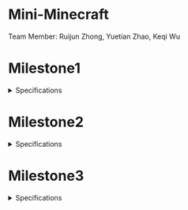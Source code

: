# Mini-Minecraft
Team Member: Ruijun Zhong, Yuetian Zhao, Keqi Wu

# Milestone1
<details>
  <summary> Specifications </summary>
  
## Game Engine Tick Function and Player Physics (Ruijun Zhong)
**Player Movement Control**
  * **F key**: Enable or disable flight mode
  * **Mouse Movement**: Control Camera Orientation using polar coordinates.
  * **WASD Keys**: directional player movement relative to the camera's orientation, enhancing navigation within the voxel-based environment.
  * **Space Key**: Activates the jump functionality, allowing the player to overcome obstacles and explore vertical terrain features.
  * **Q&E Keys**: Accelerate postively or negatively along up vector during flight mode
  * **Shift  Key**: Engages a speed multiplier, providing the capability for accelerated movement across expansive terrains.  

**Physics**
  * **Gravity Simulation**: Applies a constant downward force on the player, necessitating strategic navigation and engagement with various terrain elevations.
  * **Friction Implementation**: Decelerates player movement over time, preventing unrealistic perpetual motion and enhancing the realism of player-terrain interactions.
  * **External Forces**:  Considers additional environmental forces, enabling dynamic player responses to various game world stimuli.

**Collision Detection**
  * **Grid Marching Technique**: Utilizes ray casting for precise collision prediction and prevention, ensuring terrain solidity is respected.
  * **Terrain Interaction:**: Modifies player movement based on detected voxel collisions, maintaining consistent and realistic interactions within the game environment.
  * **Ray Casting VS Object-Object Intersection Preference**: Selected over AABB intersection to improve collision detection reliability, crucial for avoiding missed collisions at lower frame rates and preventing "tunneling" through terrain.

  **Block Interaction**
  * **Left Mouse Click**: Removes a block from the terrain. This action utilizes a precise ray casting technique to determine the specific block the player is targeting, allowing for accurate and intuitive terrain modification.
  * **Right Mouse Click**: Places a new block adjacent to the targeted terrain block. The placement algorithm ensures the new block is positioned in direct relation to the block face the player is looking at, providing a seamless and intuitive building experience.
    
## Procedural Terrain (Yuetian Zhao)
**Grassland** : The grasslands terrain is generated using two-dimensional fractal Brownian Motion (fBM) driven by a Perlin noise function.

**mountains** : The mountains terrain is friven by fractal perlin noise, in order to make mountains sharper we use pow function and smoothstep for transition. 

**ProcTerrainGen** : The class stores all the noise function used in milestone1 and for future use.

## Efficient Terrain Rendering and Chunking (Keqi Wu)
**Chunk Inherited from drawable**

The primary goal is to accumulate VBO (Vertex Buffer Object) data for a chunk and store this data in memory to facilitate rendering. In the process of gathering VBO data, only the faces of opaque blocks that are adjacent to empty spaces (air) are considered for rendering. This entails appending the vertices, normals, colors, and UV coordinates of these faces to the VBO data. For blocks situated at the boundaries of a chunk, adjacent chunks are consulted to determine the status of blocks neighboring those at the edge.

**Interleaved VBO Data**

Given that the setup includes just a single buffer array besides the index buffer array, it's necessary only to use generateBuffer() along with POSITION, NORMAL, COLOR. Following this, the buffer data should be linked with POSITION, NORMAL, COLOR. Within shaderprogram.cpp, the addition of a drawInterleaved(Drawable &d) function facilitates the drawing of the buffer. This function details the starting points for each type of data—position, normal, color, UV coordinates—and outlines the stride required for accurately accessing each piece of information.

**Terrain expansion**

During each update cycle, the program verifies if the 81 chunks around the player, forming a 9 x 9 chunk area, have been initialized and whether their VBO data has been generated. If any chunks have not been created or their VBO data is missing, the program proceeds to instantiate these chunks and generate the necessary VBO data. There's a specific member variable, named m_ChunkVBOs, responsible for holding the VBOs of all chunks that are currently loaded. Within the draw function, there's a loop that traverses this chunk, rendering each chunk for which VBO data exists.
</details>

# Milestone2
<details>
  <summary> Specifications </summary>

## Cave Systems & Multithread(currently got issue here) (Keqi Wu)
* **Caves Generation**: 3d Perlin Noise was used to generate the cave systems, which are uniformly distributed beneath the entire surface terrain. If the noise value returned by getCaveHeight(x,y,z) is less than zero, we place STONE blocks; otherwise, we place LAVA or EMPTY blocks based on height.
*  **Collision Detection**: To prevent collisions with transparent objects, we do not set the velocity to zero if the hit block is transparent (WATER, LAVA).
*  **Post Processing**: Added color offset when under water and lava.
*  **multithread**: Also tried to implement another version of Multithread, containing some thread designing issues that cause crashes randomly. The terrain can be generated on my machine but not on team members machine (on MS1). When migrate to MS2, the program crashes.

## Texturing and Texture Animation (Ruijun Zhong)
**Player Movement Control**
  * **Sample From Texture Atlas**: Sample the texture from a texture atlas to consolidate multiple textures into a single program, reducing drawcalls and optimizing performance in real-time rendering.
  * **Texture Animation**: Animate the texture to enhance realism
  * **Transparent Blend Rendering**: Employ transparent blending techniques by rendering opaque objects first and transparent objects second, using separate Vertex Buffer Objects (VBOs) to avoid issues caused by the depth buffer. This approach ensures that if the transparent rendering is incorrect, it won't obstruct the visibility of other objects.

## Multithread & lava/water swim (Yuetian Zhao) 
**multithread**
  * **BlockTypeWorker**: use noise to generate terrain information
  * **VBOWorker**: used to generate data for our VBO and then pass to the shader.
  * **Swim**: swim in lava and water : change the velocity, so player can swim in the lava and water
</details>

# Milestone3
<details>
  <summary> Specifications </summary>

## Normal Mapping & Shdaow Map & Water Wave (Lighting) & Distance Fog & Defered Rendering Pipline(Ruijun Zhong)

* **Normal Map**: Apply Normal to make Minecraft Cube realistic

* **Shdaow Map**: For the Shadow Map implementation, Percentage-Closer Filtering (PCF) is utilized to enhance the visual quality of shadows. This technique softens the edges of shadows, making them appear more natural and less pixelated. The depth of objects from the light's perspective is recorded using a light view depth map, which is crucial for determining whether a pixel is in shadow or lighted. This method helps to accurately simulate the effect of shadows cast by light sources in 3D environments.
  
* **Water Wave (Lighting)**: The water wave simulation incorporates advanced lighting models to achieve realistic effects. Using the Blinn-Phong lighting model, specular highlights are rendered on the water surface based on the viewer and light direction, enhancing the visual perception of water surface undulations. Additionally, the Fresnel effect is employed to adjust the reflectivity of the water surface depending on the viewing angle; the water becomes more transparent as the viewing angle approaches grazing angles. This dynamic interaction of light with the water surface brings a lifelike quality to the scene.

* **Distance Fog**: The implementation of Distance Fog involves a technique that simulates atmospheric effects by gradually increasing the opacity of fog with distance from the camera. The color and density of the fog are dynamically adjusted based on the depth of the scene and a procedural skybox color, which allows for a seamless blend of the fog with the background sky, creating a depth cue and enhancing the perception of distance in the virtual environment.

* **Deferred Rendering Pipline**: The Deferred Rendering Pipeline is a powerful rendering technique used to handle multiple light sources efficiently in complex scenes. In this method, the rendering process is split into two main phases: the geometry pass and the lighting pass. During the geometry pass, data about scene geometry, such as positions, normals, and material properties, are captured in textures (G-buffers) without any lighting calculations. In the subsequent lighting pass, these textures are used to perform lighting calculations for each pixel independently, which allows for handling numerous dynamic lights and complex material interactions more effectively. This technique is especially beneficial for scenes with high geometric complexity and diverse lighting conditions.

## Day and night cycle & Post-process Camera Overlay & Water Wave (motion part) (Keqi Wu)

* **Day and night cycle**: Sky GLSL fragment shader crafts a dynamic sky environment by altering light and color based on the sun's continually changing position. Utilizing an inverse view projection matrix, it transforms screen coordinates to world coordinates, establishing the foundation for simulating atmospheric effects. The shader calculates ray directions from the camera, essential for rendering the light scattering across the sky. Worley noise generates animated, realistic cloud textures, contributing depth and movement to the sky. Sphere-to-UV mapping is employed to apply these textures onto a simulated spherical dome, enhancing the visual impression of a curved atmosphere. Color transitions are meticulously handled, shifting between distinct palettes for noon, sunset, and dusk based on the sun's elevation and angle relative to the observer. This blending is tuned to reflect the sun's position, with special effects like a glowing sun that dynamically changes in appearance and intensity. The result is a visually compelling sky simulation that enhances the realism and depth of 3D scenes, making the shader integral to immersive outdoor environments.
  
* **Water Wave (motion part)**: The vertex shader simulates water wave motion on geometry marked as "animated" by utilizing vertex attributes. This effect is achieved by applying a sine and cosine function to the world-space coordinates (x, z) of each vertex. The amplitude and frequency of the waves are varied by using a noise function based on the vertex position, creating a more natural and less uniform appearance. The calculated wave offsets the y-coordinate of the vertex position, giving the impression of undulating water. The shader ensures the adjustments are perspective-correct by scaling the offset by the w-component of the clip space position, enhancing the realism of the effect.

* **Post-process Camera Overlay**: The water GLSL fragment shader simulates a dynamic water effect by blending textural data with procedural noise. It retrieves color from an albedo texture and modifies it using a fractal brownian motion (fbm) function, which applies cubic interpolation for noise generation across three-dimensional space. This noise influences the texture's brightness, simulating light interaction with moving water surfaces. Additionally, the shader creates a shimmering effect using a complex trigonometric transformation, enhancing the water's visual complexity. This combination of texture manipulation and procedural generation creates a realistic and dynamic water overlay. The lava shader simulates fluid flow across surfaces by computing a noise-based distortion field. It uses a noise function to determine the flow direction and intensity at various points, adjusted dynamically by the shader's time variable, simulating natural fluid movement. This is further processed to compute gradients and influence the flow's directionality. The result is visually represented as a color modulation over the albedo texture, adding a sense of depth and motion to the rendered surface, mimicking the appearance of flowing, viscous material.

## Additional Biomes & Procedurally placed assets (Yuetian Zhao)
* **Additional Biomes**: Incorporate the new block types 'SNOW' and 'SAND' into terrain generation system. Utilize two distinct noise functions, Perlin noise and fbm, to generate detailed maps representing moisture and temperature distributions across your virtual world. These maps serve as dynamic templates, capturing the nuanced variations in moisture levels and thermal gradients that influence biome formations. Leveraging the information from these maps, implement an intelligent biome determination mechanism. This algorithmic approach analyzes the moisture and temperature data at each point of your terrain, allowing it to categorize regions into different biomes such as lush grasslands. By defining specific thresholds and criteria based on environmental factors, system can accurately discern which biome characteristics are prevalent in each area. Once the biomes are identified, integrate them into terrain generation pipeline. As the terrain takes shape. For instance, 'SNOW' blocks should adorn frigid landscapes characterized by low temperatures and high moisture, while 'SAND' blocks find their home in arid expanses with minimal moisture content. Simulating natural ecosystems where different biomes coexist harmoniously.

* **Procedurally placed assets **: Add CACTUS, RED_FLOWER, AND LONG/MID GRASS to the biome, for trees and cactus, use two noise function to determine one region, and in that region, only one tree can exist, for grass and flower, use one perlin noise to determine a position should place asset or not.   
</details>
